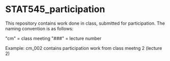 # STAT545_participation

This repository contains work done in class, submitted for participation. The naming convention is as follows:

"cm" = class meeting
"###" = lecture number

Example: cm_002 contains participation work from class meetng 2 (lecture 2)
